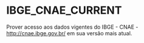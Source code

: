 # IBGE_CNAE_CURRENT
Prover acesso aos dados vigentes do IBGE - CNAE - http://cnae.ibge.gov.br/ em sua versão mais atual.
